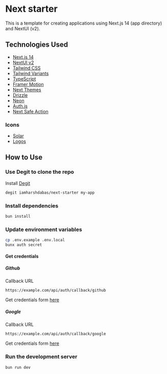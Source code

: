 # Next starter

This is a template for creating applications using Next.js 14 (app directory) and NextUI (v2).

## Technologies Used

- [Next.js 14](https://nextjs.org/docs/getting-started)
- [NextUI v2](https://nextui.org/)
- [Tailwind CSS](https://tailwindcss.com/)
- [Tailwind Variants](https://tailwind-variants.org)
- [TypeScript](https://www.typescriptlang.org/)
- [Framer Motion](https://www.framer.com/motion/)
- [Next Themes](https://github.com/pacocoursey/next-themes)
- [Drizzle](https://orm.drizzle.team/)
- [Neon](https://neon.tech/)
- [Auth.js](https://authjs.dev/)
- [Next Safe Action](https://next-safe-action.dev/)

### Icons

- [Solar](https://icones.js.org/collection/solar)
- [Logos](https://icones.js.org/collection/logos)

## How to Use

### Use Degit to clone the repo

Install [Degit](https://github.com/Rich-Harris/degit)

```bash
degit iamharshdabas/next-starter my-app
```

### Install dependencies

```bash
bun install
```

### Update environment variables

```bash
cp .env.example .env.local
bunx auth secret
```

#### Get credentials

##### Github

Callback URL

```text
https://example.com/api/auth/callback/github
```

Get credentials form [here](https://github.com/settings/developers)

##### Google

Callback URL

```text
https://example.com/api/auth/callback/google
```

Get credentials form [here](https://console.cloud.google.com/cloud-resource-manager)

### Run the development server

```bash
bun run dev
```
